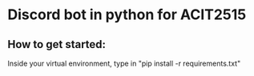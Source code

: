 ﻿<h1>Discord bot in python for ACIT2515</h1>
<h2>How to get started:</h2>
<p>Inside your virtual environment, type in "pip install -r requirements.txt"</p>